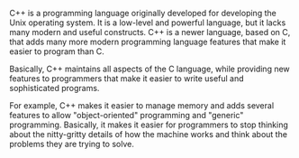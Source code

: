 C++ is a programming language originally developed for developing the Unix operating system. It is a low-level and powerful language, but it lacks many modern and useful constructs. C++ is a newer language, based on C, that adds many more modern programming language features that make it easier to program than C. 

Basically, C++ maintains all aspects of the C language, while providing new features to programmers that make it easier to write useful and sophisticated programs. 

For example, C++ makes it easier to manage memory and adds several features to allow "object-oriented" programming and "generic" programming. Basically, it makes it easier for programmers to stop thinking about the nitty-gritty details of how the machine works and think about the problems they are trying to solve.

